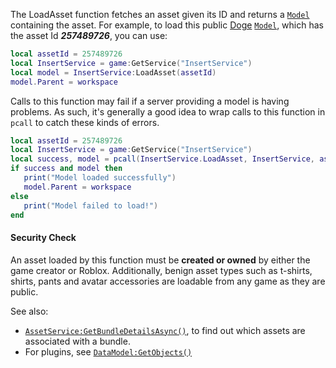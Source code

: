 The LoadAsset function fetches an asset given its ID and returns a
[`Model`](https://create.roblox.com/docs/reference/engine/classes/Model) containing the asset. For example, to load this public
[Doge](https://create.roblox.com/docs/https://www.roblox.com/library/257489726/Doge) [`Model`](https://create.roblox.com/docs/reference/engine/classes/Model), which
has the asset Id ***257489726***, you can use:
```lua
local assetId = 257489726
local InsertService = game:GetService("InsertService")
local model = InsertService:LoadAsset(assetId)
model.Parent = workspace
```

Calls to this function may fail if a server providing a model is having
problems. As such, it's generally a good idea to wrap calls to this
function in `pcall` to catch these kinds of errors.
```lua
local assetId = 257489726
local InsertService = game:GetService("InsertService")
local success, model = pcall(InsertService.LoadAsset, InsertService, assetId)
if success and model then
   print("Model loaded successfully")
   model.Parent = workspace
else
   print("Model failed to load!")
end
```
#### Security Check

An asset loaded by this function must be **created or owned** by either
the game creator or Roblox. Additionally, benign asset types such as
t-shirts, shirts, pants and avatar accessories are loadable from any game
as they are public.

See also:

- [`AssetService:GetBundleDetailsAsync()`](https://create.roblox.com/docs/reference/engine/classes/AssetService#GetBundleDetailsAsync), to find out which assets
are associated with a bundle.
- For plugins, see [`DataModel:GetObjects()`](https://create.roblox.com/docs/reference/engine/classes/DataModel#GetObjects)